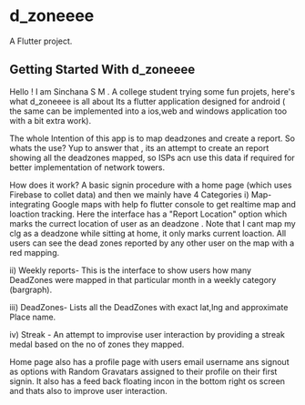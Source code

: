 # d_zoneeee

A Flutter project.

## Getting Started With d_zoneeee
Hello ! I am Sinchana S M . A college student trying some fun projets, here's what d_zoneeee is all about 
Its a flutter application designed for android ( the same can be implemented into a ios,web and windows application too with a bit extra work).

The whole Intention of this app is to map deadzones and create a report. So whats the use? Yup to answer that , its an attempt to create an report showing all the deadzones mapped, so ISPs acn use this data if required for better implementation of network towers.

How does it work?
A basic signin procedure  with a home page (which uses Firebase to collet data) and then we mainly have 4 Categories 
i) Map- integrating Google maps with help fo flutter console to get realtime map and loaction tracking. Here the interface has a "Report Location" option which marks the currect location of user as an deadzone . Note that I cant map my clg as a deadzone while sitting at home, it only marks current loaction. All users can see the dead zones reported by any other user on the map with a red mapping.

ii) Weekly reports- This is the interface to show users how many DeadZones were mapped in that particular month in a weekly category (bargraph).

iii) DeadZones- Lists all the DeadZones with exact lat,lng and approximate Place name.

iv) Streak - An attempt to improvise user interaction by providing a streak medal based on the no of zones they mapped.

Home page also has a profile page with users email username ans signout as options with Random Gravatars assigned to their profile on their first signin. It also has a feed back floating incon in the bottom right os screen and thats also to improve user interaction.


